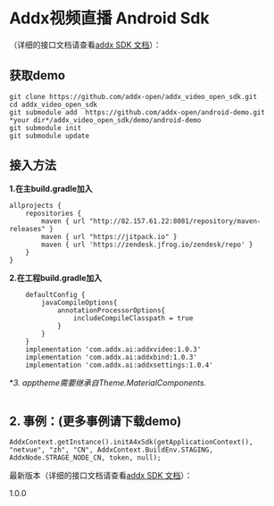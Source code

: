 #  **Addx视频直播 Android Sdk**


（详细的接口文档请查看[addx SDK 文档](https://www.showdoc.com.cn/A4XAndroidSdk "addx SDK 文档")）：

## 获取demo
```
git clone https://github.com/addx-open/addx_video_open_sdk.git
cd addx_video_open_sdk
git submodule add  https://github.com/addx-open/android-demo.git  *your dir*/addx_video_open_sdk/demo/android-demo
git submodule init
git submodule update
```

## 接入方法
**1.在主build.gradle加入**
```
allprojects {
    repositories {
        maven { url "http://82.157.61.22:8081/repository/maven-releases" }
        maven { url "https://jitpack.io" }
        maven { url 'https://zendesk.jfrog.io/zendesk/repo' }
    }
}
```
**2.在工程build.gradle加入**
```
    defaultConfig {
        javaCompileOptions{
            annotationProcessorOptions{
                includeCompileClasspath = true
            }
        }
    }
    implementation 'com.addx.ai:addxvideo:1.0.3'
    implementation 'com.addx.ai:addxbind:1.0.3'
    implementation 'com.addx.ai:addxsettings:1.0.4'
```
**3. apptheme需要继承自Theme.MaterialComponents.*
```
```
## 2. 事例：(更多事例请下载demo)
```
AddxContext.getInstance().initA4xSdk(getApplicationContext(), "netvue", "zh", "CN", AddxContext.BuildEnv.STAGING, AddxNode.STRAGE_NODE_CN, token, null);
```
最新版本（详细的接口文档请查看[addx SDK 文档](https://www.showdoc.com.cn/A4XAndroidSdk "addx SDK 文档")）：

1.0.0
